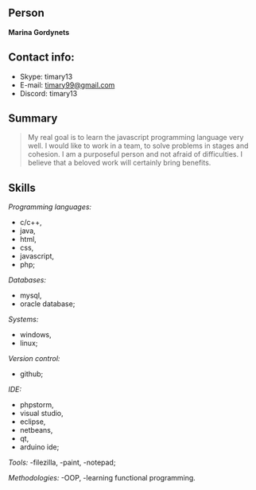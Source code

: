 ## Person
**Marina Gordynets**

## Contact info:
* Skype: timary13
* E-mail: [timary99@gmail.com](timary99@gmail.com)
* Discord: timary13

## Summary
> My real goal is to learn the javascript programming language very well. I would like to work in a team, to solve problems in stages and cohesion. I am a purposeful person and not afraid of difficulties. I believe that a beloved work will certainly bring benefits.

## Skills
*Programming languages:*
- c/c++, 
- java, 
- html, 
- css, 
- javascript, 
- php;

*Databases:* 
- mysql, 
- oracle database;

*Systems:* 
- windows, 
- linux;

*Version control:* 
- github;

*IDE:* 
- phpstorm, 
- visual studio, 
- eclipse, 
- netbeans, 
- qt, 
- arduino ide;

*Tools:* 
-filezilla, 
-paint, 
-notepad;

*Methodologies:* 
-OOP, 
-learning functional programming.

